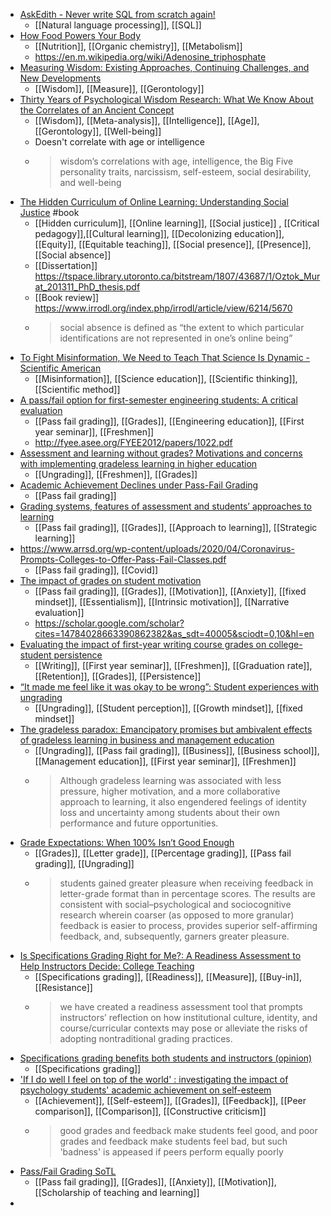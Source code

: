 - [AskEdith - Never write SQL from scratch again!](https://www.askedith.ai/)
	- [[Natural language processing]], [[SQL]]
- [How Food Powers Your Body](https://www.newyorker.com/science/elements/how-food-powers-your-body-metabolism-calories)
	- [[Nutrition]], [[Organic chemistry]], [[Metabolism]]
	- https://en.m.wikipedia.org/wiki/Adenosine_triphosphate
- [Measuring Wisdom: Existing Approaches, Continuing Challenges, and New Developments](https://academic.oup.com/psychsocgerontology/article/73/8/1393/4769351)
	- [[Wisdom]], [[Measure]], [[Gerontology]]
- [Thirty Years of Psychological Wisdom Research: What We Know About the Correlates of an Ancient Concept](https://journals.sagepub.com/doi/full/10.1177/17456916221114096)
	- [[Wisdom]], [[Meta-analysis]], [[Intelligence]], [[Age]], [[Gerontology]], [[Well-being]]
	- Doesn't correlate with age or intelligence
	- >wisdom’s correlations with age, intelligence, the Big Five personality traits, narcissism, self-esteem, social desirability, and well-being
- [The Hidden Curriculum of Online Learning: Understanding Social Justice](https://www.routledge.com/The-Hidden-Curriculum-of-Online-Learning-Understanding-Social-Justice-through/Oztok/p/book/9780367247157#) #book
	- [[Hidden curriculum]], [[Online learning]], [[Social justice]] , [[Critical pedagogy]],[[Cultural learning]], [[Decolonizing education]], [[Equity]], [[Equitable teaching]], [[Social presence]], [[Presence]], [[Social absence]]
	- [[Dissertation]] https://tspace.library.utoronto.ca/bitstream/1807/43687/1/Oztok_Murat_201311_PhD_thesis.pdf
	- [[Book review]] https://www.irrodl.org/index.php/irrodl/article/view/6214/5670
	- >social absence is defined as “the extent to which particular identifications are not represented in one’s online being”
- [To Fight Misinformation, We Need to Teach That Science Is Dynamic - Scientific American](https://www.scientificamerican.com/article/to-fight-misinformation-we-need-to-teach-that-science-is-dynamic/)
	- [[Misinformation]], [[Science education]], [[Scientific thinking]], [[Scientific method]]
- [A pass/fail option for first-semester engineering students: A critical evaluation](https://ieeexplore.ieee.org/abstract/document/6143057)
	- [[Pass fail grading]], [[Grades]], [[Engineering education]], [[First year seminar]], [[Freshmen]]
	- http://fyee.asee.org/FYEE2012/papers/1022.pdf
- [Assessment and learning without grades? Motivations and concerns with implementing gradeless learning in higher education](https://www.tandfonline.com/doi/abs/10.1080/02602938.2015.1114584)
	- [[Ungrading]], [[Freshmen]], [[Grades]]
- [Academic Achievement Declines under Pass-Fail Grading](https://www.tandfonline.com/doi/abs/10.1080/00220973.1971.11011260)
	- [[Pass fail grading]]
- [Grading systems, features of assessment and students’ approaches to learning](https://www.researchgate.net/publication/240524837_Grading_systems_features_of_assessment_and_students'_approaches_to_learning)
	- [[Pass fail grading]], [[Grades]], [[Approach to learning]], [[Strategic learning]]
- https://www.arrsd.org/wp-content/uploads/2020/04/Coronavirus-Prompts-Colleges-to-Offer-Pass-Fail-Classes.pdf
	- [[Pass fail grading]], [[Covid]]
- [The impact of grades on student motivation](https://journals.sagepub.com/doi/abs/10.1177/1469787418819728)
	- [[Pass fail grading]], [[Grades]], [[Motivation]], [[Anxiety]], [[fixed mindset]], [[Essentialism]], [[Intrinsic motivation]], [[Narrative evaluation]]
	- https://scholar.google.com/scholar?cites=14784028663390862382&as_sdt=40005&sciodt=0,10&hl=en
- [Evaluating the impact of first-year writing course grades on college-student persistence](https://www.sciencedirect.com/science/article/abs/pii/S0191491X19301786)
	- [[Writing]], [[First year seminar]], [[Freshmen]], [[Graduation rate]], [[Retention]], [[Grades]], [[Persistence]]
- [“It made me feel like it was okay to be wrong”: Student experiences with ungrading](https://journals.sagepub.com/doi/abs/10.1177/14697874221093640)
	- [[Ungrading]], [[Student perception]], [[Growth mindset]], [[fixed mindset]]
- [The gradeless paradox: Emancipatory promises but ambivalent effects of gradeless learning in business and management education](https://journals.sagepub.com/doi/abs/10.1177/13505076221101146)
	- [[Ungrading]], [[Pass fail grading]], [[Business]], [[Business school]],[[Management education]], [[First year seminar]], [[Freshmen]]
	- >Although gradeless learning was associated with less pressure, higher motivation, and a more collaborative approach to learning, it also engendered feelings of identity loss and uncertainty among students about their own performance and future opportunities.
- [Grade Expectations: When 100% Isn’t Good Enough](https://journals.sagepub.com/doi/abs/10.1177/1052562920964515)
	- [[Grades]], [[Letter grade]], [[Percentage grading]], [[Pass fail grading]], [[Ungrading]]
	- >students gained greater pleasure when receiving feedback in letter-grade format than in percentage scores. The results are consistent with social–psychological and sociocognitive research wherein coarser (as opposed to more granular) feedback is easier to process, provides superior self-affirming feedback, and, subsequently, garners greater pleasure.
- [Is Specifications Grading Right for Me?: A Readiness Assessment to Help Instructors Decide: College Teaching](https://www.tandfonline.com/doi/abs/10.1080/87567555.2021.2018396)
	- [[Specifications grading]], [[Readiness]], [[Measure]], [[Buy-in]], [[Resistance]]
	- >we have created a readiness assessment tool that prompts instructors’ 
	  reflection on how institutional culture, identity, and course/curricular
	   contexts may pose or alleviate the risks of adopting nontraditional 
	  grading practices.
- [Specifications grading benefits both students and instructors (opinion)](https://www.insidehighered.com/advice/2022/07/27/specifications-grading-benefits-both-students-and-instructors-opinion)
	- [[Specifications grading]]
- ['If I do well I feel on top of the world' : investigating the impact of psychology students' academic achievement on self-esteem](https://strathprints.strath.ac.uk/80103/)
	- [[Achievement]], [[Self-esteem]], [[Grades]], [[Feedback]], [[Peer comparison]], [[Comparison]], [[Constructive criticism]]
	- >good grades and feedback make students feel good, and poor grades and feedback make students feel bad, but such 'badness' is appeased if peers perform equally poorly
- [Pass/Fail Grading SoTL](https://ir.library.illinoisstate.edu/tlcsd/vol6/iss1/13/)
	- [[Pass fail grading]], [[Grades]], [[Anxiety]], [[Motivation]], [[Scholarship of teaching and learning]]
-